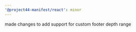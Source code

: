 ```yaml
---
'@project44-manifest/react': minor
---
```


made changes to add support for custom footer depth range
